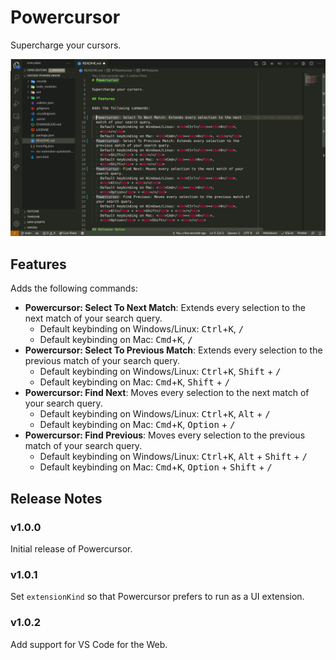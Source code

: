 # Powercursor

Supercharge your cursors.

![Demo animation](images/demo.gif)

## Features

Adds the following commands:

- **Powercursor: Select To Next Match**: Extends every selection to the next
  match of your search query.
  - Default keybinding on Windows/Linux: <kbd>Ctrl</kbd>+<kbd>K</kbd>,
    <kbd>/</kbd>
  - Default keybinding on Mac: <kbd>Cmd</kbd>+<kbd>K</kbd>, <kbd>/</kbd>
- **Powercursor: Select To Previous Match**: Extends every selection to the
  previous match of your search query.
  - Default keybinding on Windows/Linux: <kbd>Ctrl</kbd>+<kbd>K</kbd>,
    <kbd>Shift</kbd> + <kbd>/</kbd>
  - Default keybinding on Mac: <kbd>Cmd</kbd>+<kbd>K</kbd>,
    <kbd>Shift</kbd> + <kbd>/</kbd>
- **Powercursor: Find Next**: Moves every selection to the next match of your
  search query.
  - Default keybinding on Windows/Linux: <kbd>Ctrl</kbd>+<kbd>K</kbd>,
    <kbd>Alt</kbd> + <kbd>/</kbd>
  - Default keybinding on Mac: <kbd>Cmd</kbd>+<kbd>K</kbd>,
    <kbd>Option</kbd> + <kbd>/</kbd>
- **Powercursor: Find Previous**: Moves every selection to the previous match of
  your search query.
  - Default keybinding on Windows/Linux: <kbd>Ctrl</kbd>+<kbd>K</kbd>,
    <kbd>Alt</kbd> + <kbd>Shift</kbd> + <kbd>/</kbd>
  - Default keybinding on Mac: <kbd>Cmd</kbd>+<kbd>K</kbd>,
    <kbd>Option</kbd> + <kbd>Shift</kbd> + <kbd>/</kbd>

## Release Notes

### v1.0.0

Initial release of Powercursor.

### v1.0.1

Set `extensionKind` so that Powercursor prefers to run as a UI extension.

### v1.0.2

Add support for VS Code for the Web.
